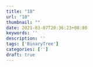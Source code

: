 ```yaml
---
title: "18"
url: "18"
thumbnail: ""
date: 2021-03-07T20:36:23+08:00
keywords: ''
description: ''
tags: ['BinaryTree']
categories: ['']
draft: true
---
```

